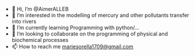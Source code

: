 - 👋 Hi, I’m @AimerALLEB
- 👀 I’m interested in the modelling of mercury and other pollutants transfer into rivers
- 🌱 I’m currently learning Programming with python/...
- 💞️ I’m looking to collaborate on the programming of physical and biochemical processes
- 📫 How to reach me mariesorella1709@gmail.com

<!---
AimerALLEB/AimerALLEB is a ✨ special ✨ repository because its `README.md` (this file) appears on your GitHub profile.
You can click the Preview link to take a look at your changes.
--->

